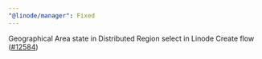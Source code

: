 ```yaml
---
"@linode/manager": Fixed
---
```


Geographical Area state in Distributed Region select in Linode Create flow ([#12584](https://github.com/linode/manager/pull/12584))
